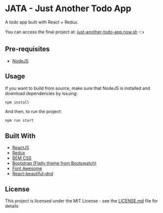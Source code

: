 # JATA - Just Another Todo App

A todo app built with React + Redux.


You can access the final project at: [just-another-todo-app.now.sh](https://just-another-todo-app.now.sh/) 👈

## Pre-requisites

- [NodeJS](https://nodejs.org)

## Usage

If you want to build from source, make sure that NodeJS is installed and download dependencies by issuing:

```bash
npm install
```

And then, to run the project:

```bash
npm run start
```

## Built With

- [ReactJS](https://reactjs.org)
- [Redux](https://redux.js.org/)
- [BEM CSS](http://getbem.com)
- [Bootstrap (Flatly theme from Bootswatch)](https://getbootstrap.com/)
- [Font Awesome](https://fontawesome.com/)
- [React-beautiful-dnd](https://github.com/atlassian/react-beautiful-dnd)

## License

This project is licensed under the MIT License - see the [LICENSE.md](LICENSE.md) file for details
